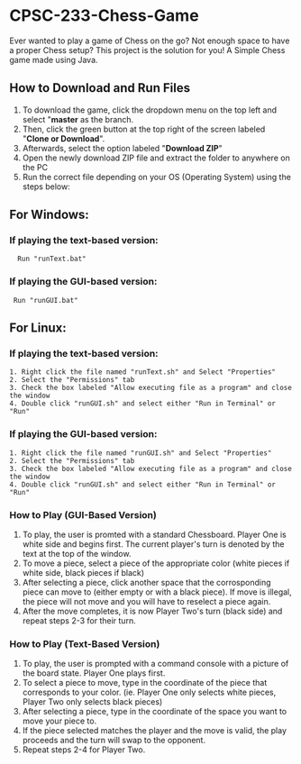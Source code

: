 # CPSC-233-Chess-Game

Ever wanted to play a game of Chess on the go? Not enough space to have a proper Chess setup? This project is the solution for you! 
A Simple Chess game made using Java.

## How to Download and Run Files

1. To download the game, click the dropdown menu on the top left and select "**master** as the branch.
2. Then, click the green button at the top right of the screen labeled "**Clone or Download**".
3. Afterwards, select the option labeled "**Download ZIP**"
4. Open the newly download ZIP file and extract the folder to anywhere on the PC
5. Run the correct file depending on your OS (Operating System) using the steps below:

## **For Windows:**
  ### If playing the text-based version:
      Run "runText.bat"
  ### If playing the GUI-based version:
     Run "runGUI.bat"
    
## **For Linux:**

   ### If playing the text-based version:
    1. Right click the file named "runText.sh" and Select "Properties"
    2. Select the "Permissions" tab
    3. Check the box labeled "Allow executing file as a program" and close the window
    4. Double click "runGUI.sh" and select either "Run in Terminal" or "Run"
    
   ### If playing the GUI-based version:
    1. Right click the file named "runGUI.sh" and Select "Properties"
    2. Select the "Permissions" tab
    3. Check the box labeled "Allow executing file as a program" and close the window
    4. Double click "runGUI.sh" and select either "Run in Terminal" or "Run"

### How to Play (GUI-Based Version)

1. To play, the user is promted with a standard Chessboard. Player One is white side and begins first. The current player's turn is denoted by the text at the top of the window.
2. To move a piece, select a piece of the appropriate color (white pieces if white side, black pieces if black)
3. After selecting a piece, click another space that the corrosponding piece can move to (either empty or with a black piece).    If move is illegal, the piece will not move and you will have to reselect a piece again.
4. After the move completes, it is now Player Two's turn (black side) and repeat steps 2-3 for their turn.

### How to Play (Text-Based Version)

1. To play, the user is prompted with a command console with a picture of the board state. Player One plays first.
2. To select a piece to move, type in the coordinate of the piece that corresponds to your color. (ie. Player One only selects white pieces, Player Two only selects black pieces)
3. After selecting a piece, type in the coordinate of the space you want to move your piece to.
4. If the piece selected matches the player and the move is valid, the play proceeds and the turn will swap to the opponent.
5. Repeat steps 2-4 for Player Two.
